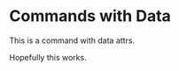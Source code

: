 # Commands with Data

This is a command with data attrs.

<go src="src" run="." truncate="5"></go>

Hopefully this works.
